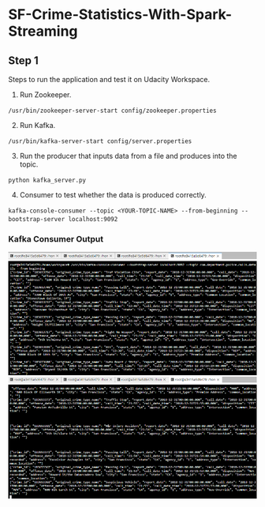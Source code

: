 # SF-Crime-Statistics-With-Spark-Streaming

## Step 1

Steps to run the application and test it on Udacity Workspace.

1. Run Zookeeper.

  `/usr/bin/zookeeper-server-start config/zookeeper.properties`

2. Run Kafka.

  `/usr/bin/kafka-server-start config/server.properties`

3. Run the producer that inputs data from a file and produces into the topic.

  `python kafka_server.py`

4. Consumer to test whether the data is produced correctly.

  `kafka-console-consumer --topic <YOUR-TOPIC-NAME> --from-beginning --bootstrap-server localhost:9092`

### Kafka Consumer Output

![kafka consumer output 1](Screenshots/consumer-sc1.png)
![kafka consumer output 1](Screenshots/consumer-sc2.png)
